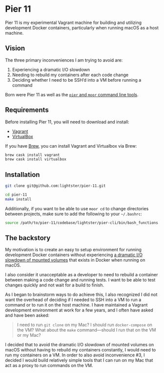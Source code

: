 # Pier 11
Pier 11 is my experimental Vagrant machine for building and utilizing development Docker containers, particularly when running macOS as a host machine.

## Vision
The three primary inconveniences I am trying to avoid are:

1. Experiencing a dramatic I/O slowdown
2. Needing to rebuild my containers after each code change
3. Deciding whether I need to be SSH’d into a VM before running a command

Born were Pier 11 as well as the [`pier` and `moor` command line tools](https://github.com/lightster/pier-cli).

## Requirements
Before installing Pier 11, you will need to download and install:

 - [Vagrant](https://www.vagrantup.com/)
 - [VirtualBox](https://www.virtualbox.org/)

If you have [Brew](https://brew.sh/), you can install Vagrant and Virtualbox via Brew:

```bash
brew cask install vagrant
brew cask install virtualbox
```

## Installation

```bash
git clone git@github.com:lightster/pier-11.git

cd pier-11
make install
```

Additionally, if you want to be able to use `moor cd` to change directories between projects, make sure to add the following to your `~/.bashrc`:

```bash
source /path/to/pier-11/codebase/lightster/pier-cli/bin/bash_functions.sh
```

## The backstory
My motivation is to create an easy to setup environment for running development Docker containers without experiencing
[a dramatic I/O slowdown of mounted volumes](https://forums.docker.com/t/file-access-in-mounted-volumes-extremely-slow-cpu-bound/8076/276) that exists in Docker when running on macOS.

I also consider it unacceptable as a developer to need to rebuild a container between making a code change and running tests.  I want to be able to test changes quickly and not wait for a build to finish.

As I began to brainstorm ways to do achieve this, I also recognized I did not want the overhead of deciding if I needed to SSH into a VM to run a command or to run it on the host machine.  I have maintained a Vagrant development environment at work for a few years, and I often have asked and have been asked:

> I need to run `git clone` on my Mac? I should run `docker-compose` on the VM? What about the `make` command—should I run that on the VM or my Mac?

I decided that to avoid the dramatic I/O slowdown of mounted volumes on macOS without having to rebuild my containers constantly, I would need to run my containers on a VM.  In order to also avoid inconvenience #3, I decided I would build relatively simple tools that I can run on my Mac that act as a proxy to run commands on the VM.
